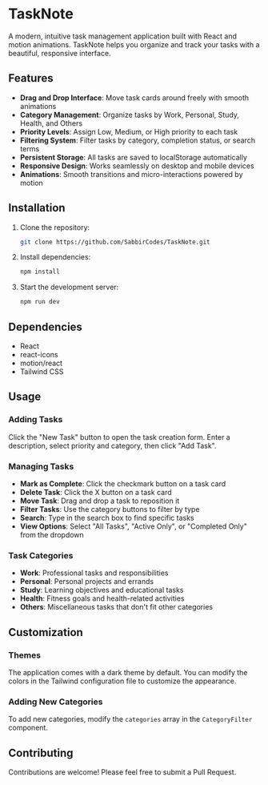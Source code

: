 # TaskNote

A modern, intuitive task management application built with React and motion animations. TaskNote helps you organize and track your tasks with a beautiful, responsive interface.

## Features

- **Drag and Drop Interface**: Move task cards around freely with smooth animations
- **Category Management**: Organize tasks by Work, Personal, Study, Health, and Others
- **Priority Levels**: Assign Low, Medium, or High priority to each task
- **Filtering System**: Filter tasks by category, completion status, or search terms
- **Persistent Storage**: All tasks are saved to localStorage automatically
- **Responsive Design**: Works seamlessly on desktop and mobile devices
- **Animations**: Smooth transitions and micro-interactions powered by motion

## Installation

1. Clone the repository:
   ```bash
   git clone https://github.com/SabbirCodes/TaskNote.git
   ```

2. Install dependencies:
   ```bash
   npm install
   ```

3. Start the development server:
   ```bash
   npm run dev
   ```

## Dependencies

- React
- react-icons
- motion/react
- Tailwind CSS

## Usage

### Adding Tasks
Click the "New Task" button to open the task creation form. Enter a description, select priority and category, then click "Add Task".

### Managing Tasks
- **Mark as Complete**: Click the checkmark button on a task card
- **Delete Task**: Click the X button on a task card
- **Move Task**: Drag and drop a task to reposition it
- **Filter Tasks**: Use the category buttons to filter by type
- **Search**: Type in the search box to find specific tasks
- **View Options**: Select "All Tasks", "Active Only", or "Completed Only" from the dropdown

### Task Categories
- **Work**: Professional tasks and responsibilities
- **Personal**: Personal projects and errands
- **Study**: Learning objectives and educational tasks
- **Health**: Fitness goals and health-related activities
- **Others**: Miscellaneous tasks that don't fit other categories

## Customization

### Themes
The application comes with a dark theme by default. You can modify the colors in the Tailwind configuration file to customize the appearance.

### Adding New Categories
To add new categories, modify the `categories` array in the `CategoryFilter` component.

## Contributing

Contributions are welcome! Please feel free to submit a Pull Request.

